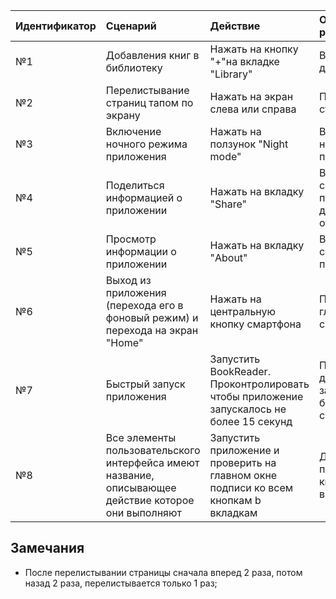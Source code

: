 |Идентификатор|Сценарий|Действие|Ожидаемый результат|Фактический результат| Оценка|
|:---|:---|:---|:---|:---|:---|
|№1|Добавления книг в библиотеку| Нажать на кнопку "+"на вкладке "Library"| Выбор книги и добавление|Выбор книги и добавление|Прошел|
|№2|Перелистывание страниц тапом по экрану| Нажать на экран слева или справа| Перелистывание страницы|Перелистывание страницы|Не прошел|
|№3|Включение ночного режима приложения| Нажать на ползунок "Night mode"| Включение ночного режима приложения|Включение ночного режима приложения|Прошел|
|№4|Поделиться информацией о приложении| Нажать на вкладку "Share"| Вывод сообщения об приложении для дальнейшего отправления|Вывод сообщения об приложении для дальнейшего отправления|Прошел|
|№5|Просмотр информации о приложении| Нажать на вкладку "About"| Вывод сообщения об приложении|Вывод сообщения об приложении|Прошел|
|№6|Выход из приложения (перехода его в фоновый режим) и перехода на экран "Home"| Нажать на центральную кнопку смартфона| Переход на главный экран смартфона|Переход на главный экран смартфона|Прошел|
|№7|Быстрый запуск приложения|Запустить BookReader. Проконтролировать чтобы приложение запускалось не более 15 секунд|Приложение должно запускаться не более 15 секунд.|Приложение запускается за 15 секунд|Прошел|
|№8|Все элементы пользовательского интерфейса имеют название, описывающее действие которое они выполняют|Запустить приложение и проверить на главном окне подписи ко всем кнопкам b вкладкам|Должны быть подписи ко всем кнопкам и вкладкам|Есть подписи ко всем кнопкам и вкладкам|Прошел|

## Замечания
* После перелистывании страницы сначала вперед 2 раза, потом назад 2 раза, перелистывается только 1 раз;
